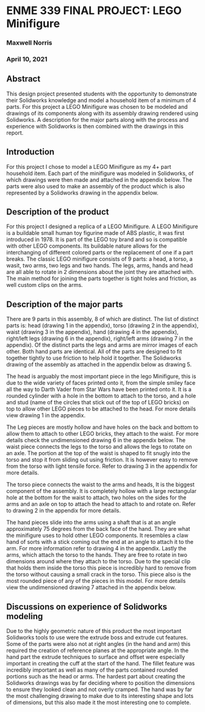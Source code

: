 # ENME 339 FINAL PROJECT: LEGO Minifigure

### Maxwell Norris
### April 10, 2021



## Abstract
This design project presented students with the opportunity to demonstrate their
Solidworks knowledge and model a household item of a minimum of 4 parts. For this project a
LEGO Minifigure was chosen to be modeled and drawings of its components along with its
assembly drawing rendered using Solidworks. A description for the major parts along with the
process and experience with Solidworks is then combined with the drawings in this report.

## Introduction
For this project I chose to model a LEGO Minifigure as my 4+ part household item. Each
part of the minifigure was modeled in Solidworks, of which drawings were then made and
attached in the appendix below. The parts were also used to make an assembly of the product
which is also represented by a Solidworks drawing in the appendix below.

## Description of the product
For this project I designed a replica of a LEGO Minifigure. A LEGO Minifigure is a
buildable small human toy figurine made of ABS plastic, it was first introduced in 1978. It is part
of the LEGO toy brand and so is compatible with other LEGO components. Its buildable nature
allows for the interchanging of different colored parts or the replacement of one if a part breaks.
The classic LEGO minifigure consists of 9 parts: a head, a torso, a wasit, two arms, two legs and
two hands. The legs, arms, hands and head are all able to rotate in 2 dimensions about the joint
they are attached with. The main method for joining the parts together is tight holes and friction,
as well custom clips on the arms.

## Description of the major parts
There are 9 parts in this assembly, 8 of which are distinct. The list of distinct parts is:
head (drawing 1 in the appendix), torso (drawing 2 in the appendix), waist (drawing 3 in the
appendix), hand (drawing 4 in the appendix), right/left legs (drawing 6 in the appendix),
right/left arms (drawing 7 in the appendix). Of the distinct parts the legs and arms are mirror
images of each other. Both hand parts are identical. All of the parts are designed to fit together
tightly to use friction to help hold it together. The Solidworks drawing of the assembly as
attached in the appendix below as drawing 5.

The head is arguably the most important piece in the lego Minifigure, this is due to the
wide variety of faces printed onto it, from the simple smiley face all the way to Darth Vader from
Star Wars have been printed onto it. It is a rounded cylinder with a hole in the bottom to attach to
the torso, and a hole and stud (name of the circles that stick out of the top of LEGO bricks) on
top to allow other LEGO pieces to be attached to the head. For more details view drawing 1 in
the appendix.

The Leg pieces are mostly hollow and have holes on the back and bottom to allow them
to attach to other LEGO bricks, they attach to the waist. For more details check the
undimensioned drawing 6 in the appendix below.
The waist piece connects the legs to the torso and allows the legs to rotate on an axle. The
portion at the top of the waist is shaped to fit snugly into the torso and stop it from sliding out
using friction. It is however easy to remove from the torso with light tensile force. Refer to
drawing 3 in the appendix for more details.

The torso piece connects the waist to the arms and heads, It is the biggest component of
the assembly. It is completely hollow with a large rectangular hole at the bottom for the waist to
attach, two holes on the sides for the arms and an axle on top to attach the head to attach to and
rotate on. Refer to drawing 2 in the appendix for more details.

The hand pieces slide into the arms using a shaft that is at an angle approximately 75
degrees from the back face of the hand. They are what the minifigure uses to hold other LEGO
components. It resembles a claw hand of sorts with a stick coming out the end at an angle to
attach it to the arm. For more information refer to drawing 4 in the appendix.
Lastly the arms, which attach the torso to the hands. They are free to rotate in two
dimensions around where they attach to the torso. Due to the special clip that holds them inside
the torso this piece is incredibly hard to remove from the torso without causing a small crack in
the torso. This piece also is the most rounded piece of any of the pieces in this model. For more
details view the undimensioned drawing 7 attached in the appendix below.

## Discussions on experience of Solidworks modeling
Due to the highly geometric nature of this product the most important Solidworks tools to
use were the extrude boss and extrude cut features. Some of the parts were also not at right
angles (in the hand and arm) this required the creation of reference planes at the appropriate
angle. In the hand part the extrude techniques to surface and offset were especially important in
creating the cuff at the start of the hand. The fillet feature was incredibly important as well as
many of the parts contained rounded portions such as the head or arms. The hardest part about
creating the Solidworks drawings was by far deciding where to position the dimensions to ensure
they looked clean and not overly cramped. The hand was by far the most challenging drawing to
make due to its interesting shape and lots of dimensions, but this also made it the most
interesting one to complete.
